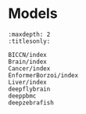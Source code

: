 # Models

```{toctree}
:maxdepth: 2
:titlesonly:

BICCN/index
Brain/index
Cancer/index
EnformerBorzoi/index
Liver/index
deepflybrain
deeppbmc
deepzebrafish
```
